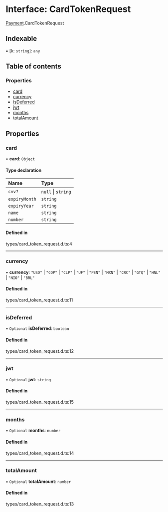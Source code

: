 # Interface: CardTokenRequest

[Payment](../wiki/Payment).CardTokenRequest

## Indexable

▪ [k: `string`]: `any`

## Table of contents

### Properties

- [card](../wiki/Payment.CardTokenRequest#card)
- [currency](../wiki/Payment.CardTokenRequest#currency)
- [isDeferred](../wiki/Payment.CardTokenRequest#isdeferred)
- [jwt](../wiki/Payment.CardTokenRequest#jwt)
- [months](../wiki/Payment.CardTokenRequest#months)
- [totalAmount](../wiki/Payment.CardTokenRequest#totalamount)

## Properties

### card

• **card**: `Object`

#### Type declaration

| Name | Type |
| :------ | :------ |
| `cvv?` | ``null`` \| `string` |
| `expiryMonth` | `string` |
| `expiryYear` | `string` |
| `name` | `string` |
| `number` | `string` |

#### Defined in

types/card_token_request.d.ts:4

___

### currency

• **currency**: ``"USD"`` \| ``"COP"`` \| ``"CLP"`` \| ``"UF"`` \| ``"PEN"`` \| ``"MXN"`` \| ``"CRC"`` \| ``"GTQ"`` \| ``"HNL"`` \| ``"NIO"`` \| ``"BRL"``

#### Defined in

types/card_token_request.d.ts:11

___

### isDeferred

• `Optional` **isDeferred**: `boolean`

#### Defined in

types/card_token_request.d.ts:12

___

### jwt

• `Optional` **jwt**: `string`

#### Defined in

types/card_token_request.d.ts:15

___

### months

• `Optional` **months**: `number`

#### Defined in

types/card_token_request.d.ts:14

___

### totalAmount

• `Optional` **totalAmount**: `number`

#### Defined in

types/card_token_request.d.ts:13
